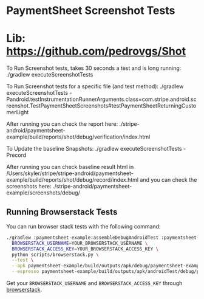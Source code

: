 # PaymentSheet Screenshot Tests
# Lib: https://github.com/pedrovgs/Shot

To Run Screenshot tests, takes 30 seconds a test and is long running:
./gradlew executeScreenshotTests

To Run Screenshot tests for a specific file (and test method):
./gradlew executeScreenshotTests -Pandroid.testInstrumentationRunnerArguments.class=com.stripe.android.screenshot.TestPaymentSheetScreenshots#testPaymentSheetReturningCustomerLight

After running you can check the report here: ./stripe-android/paymentsheet-example/build/reports/shot/debug/verification/index.html

To Update the baseline Snapshots:
./gradlew executeScreenshotTests -Precord

After running you can check baseline result html in /Users/skyler/stripe/stripe-android/paymentsheet-example/build/reports/shot/debug/record/index.html
and you can check the screenshots here: ./stripe-android/paymentsheet-example/screenshots/debug/

## Running Browserstack Tests

You can run browser stack tests with the following command:

```bash
./gradlew :paymentsheet-example:assembleDebugAndroidTest :paymentsheet-example:assembleDebug && \
  BROWSERSTACK_USERNAME=YOUR_BROWSERSTACK_USERNAME \
  BROWSERSTACK_ACCESS_KEY=YOUR_BROWSERSTACK_ACCESS_KEY \
  python scripts/browserstack.py \
  --test \
  --apk paymentsheet-example/build/outputs/apk/debug/paymentsheet-example-debug.apk \
  --espresso paymentsheet-example/build/outputs/apk/androidTest/debug/paymentsheet-example-debug-androidTest.apk
```

Get your `BROWSERSTACK_USERNAME` and `BROWSERSTACK_ACCESS_KEY` through [browserstack](https://app-automate.browserstack.com/dashboard/v2).
